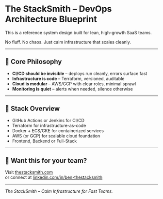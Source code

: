 # The StackSmith – DevOps Architecture Blueprint

This is a reference system design built for lean, high-growth SaaS teams.

No fluff. No chaos. Just calm infrastructure that scales cleanly.

---

## 🔧 Core Philosophy

- **CI/CD should be invisible** – deploys run cleanly, errors surface fast  
- **Infrastructure is code** – Terraform, versioned, auditable  
- **Cloud is modular** – AWS/GCP with clear roles, minimal sprawl  
- **Monitoring is quiet** – alerts when needed, silence otherwise

---

## 🧱 Stack Overview

- GitHub Actions or Jenkins for CI/CD  
- Terraform for infrastructure-as-code  
- Docker + ECS/GKE for containerized services
- AWS (or GCP) for scalable cloud foundation
- Frontend, Backend or Full-Stack

---

## 🚀 Want this for your team?

Visit [thestacksmith.com](https://www.thestacksmith.com)  
or connect at [linkedin.com/in/ben-thestacksmith](https://www.linkedin.com/in/ben-thestacksmith)

---

*The StackSmith – Calm Infrastructure for Fast Teams.*
